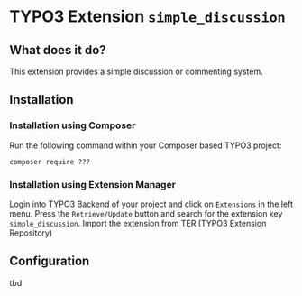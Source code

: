 # TYPO3 Extension `simple_discussion`

## What does it do?

This extension provides a simple discussion or commenting system.

## Installation

### Installation using Composer

Run the following command within your Composer based TYPO3 project:

```
composer require ???
```

### Installation using Extension Manager

Login into TYPO3 Backend of your project and click on `Extensions` in the left menu.
Press the `Retrieve/Update` button and search for the extension key `simple_discussion`.
Import the extension from TER (TYPO3 Extension Repository)

## Configuration

tbd

